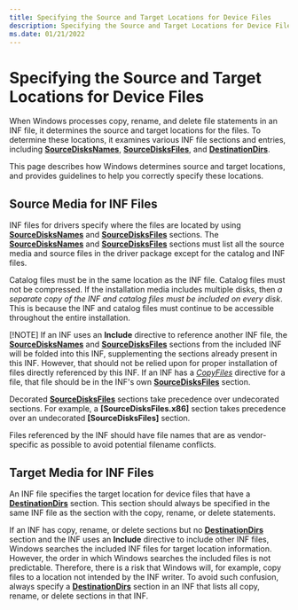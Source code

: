 ```yaml
---
title: Specifying the Source and Target Locations for Device Files
description: Specifying the Source and Target Locations for Device Files
ms.date: 01/21/2022
---
```


# Specifying the Source and Target Locations for Device Files

When Windows processes copy, rename, and delete file statements in an INF file, it determines the source and target locations for the files. To determine these locations, it examines various INF file sections and entries, including [**SourceDisksNames**](inf-sourcedisksnames-section.md), [**SourceDisksFiles**](inf-sourcedisksfiles-section.md), and [**DestinationDirs**](inf-destinationdirs-section.md).

This page describes how Windows determines source and target locations, and provides guidelines to help you correctly specify these locations.

## Source Media for INF Files

INF files for drivers specify where the files are located by using [**SourceDisksNames**](inf-sourcedisksnames-section.md) and [**SourceDisksFiles**](inf-sourcedisksfiles-section.md) sections. The [**SourceDisksNames**](inf-sourcedisksnames-section.md) and [**SourceDisksFiles**](inf-sourcedisksfiles-section.md) sections must list all the source media and source files in the driver package except for the catalog and INF files.

Catalog files must be in the same location as the INF file. Catalog files must not be compressed. If the installation media includes multiple disks, then *a separate copy of the INF and catalog files must be included on every disk*. This is because the INF and catalog files must continue to be accessible throughout the entire installation.

[!NOTE] If an INF uses an **Include** directive to reference another INF file, the [**SourceDisksNames**](inf-sourcedisksnames-section.md) and [**SourceDisksFiles**](inf-sourcedisksfiles-section.md) sections from the included INF will be folded into this INF, supplementing the sections already present in this INF. However, that should not be relied upon for proper installation of files directly referenced by this INF.  If an INF has a [*CopyFiles*](inf-copyfiles-directive.md) directive for a file, that file should be in the INF's own [**SourceDisksFiles**](inf-sourcedisksfiles-section.md) section.

Decorated [**SourceDisksFiles**](inf-sourcedisksfiles-section.md) sections take precedence over undecorated sections. For example, a **\[SourceDisksFiles.x86\]** section takes precedence over an undecorated **\[SourceDisksFiles\]** section.

Files referenced by the INF should have file names that are as vendor-specific as possible to avoid potential filename conflicts.

## Target Media for INF Files

An INF file specifies the target location for device files that have a [**DestinationDirs**](inf-destinationdirs-section.md) section. This section should always be specified in the same INF file as the section with the copy, rename, or delete statements.

If an INF has copy, rename, or delete sections but no [**DestinationDirs**](inf-destinationdirs-section.md) section and the INF uses an **Include** directive to include other INF files, Windows searches the included INF files for target location information. However, the order in which Windows searches the included files is not predictable. Therefore, there is a risk that Windows will, for example, copy files to a location not intended by the INF writer. To avoid such confusion, always specify a [**DestinationDirs**](inf-destinationdirs-section.md) section in an INF that lists all copy, rename, or delete sections in that INF.

